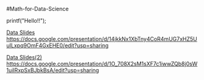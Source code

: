 #Math-for-Data-Science

printf("Hello!!");

[Data Slides
](https://docs.google.com/presentation/d/14jkkNx1XbTny4CoR4mUG7xHZ5UuILxpq9OmF4GxEHE0/edit?usp=sharing)https://docs.google.com/presentation/d/14jkkNx1XbTny4CoR4mUG7xHZ5UuILxpq9OmF4GxEHE0/edit?usp=sharing

[Data Slides(2)
](https://docs.google.com/presentation/d/1O_708X2sM1sXF7c1iwwZQb8j0sW1uiIRxpSxBJbkBsA/edit?usp=sharing)https://docs.google.com/presentation/d/1O_708X2sM1sXF7c1iwwZQb8j0sW1uiIRxpSxBJbkBsA/edit?usp=sharing
